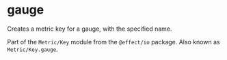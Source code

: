 # gauge

Creates a metric key for a gauge, with the specified name.

Part of the `Metric/Key` module from the `@effect/io` package. Also known as `Metric/Key.gauge`.
